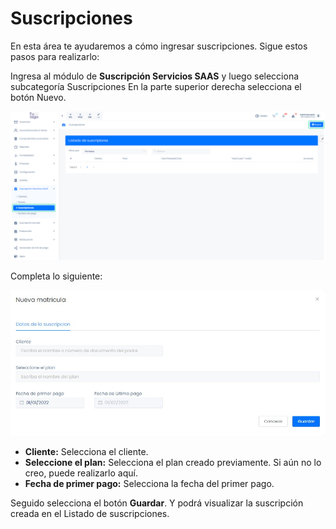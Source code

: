 # Suscripciones

En esta área te ayudaremos a cómo ingresar suscripciones. Sigue estos pasos para realizarlo:

Ingresa al módulo de **Suscripción Servicios SAAS** y luego selecciona subcategoría Suscripciones En la parte superior derecha selecciona el botón Nuevo.

![Alt text](img/ServiciosSAAS9.jpg)

Completa lo siguiente:

![Alt text](img/ServiciosSAAS8.jpg)

- **Cliente:** Selecciona el cliente.
- **Seleccione el plan:** Selecciona el plan creado previamente. Si aún no lo creo, puede realizarlo aquí.
- **Fecha de primer pago:** Selecciona la fecha del primer pago.

Seguido selecciona el botón **Guardar**. Y podrá visualizar la suscripción creada en el Listado de suscripciones.
